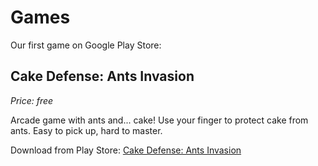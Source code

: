 # Games




Our first game on Google Play Store:

## Cake Defense: Ants Invasion
*Price: free*

Arcade game with ants and... cake! Use your finger to protect cake from ants. Easy to pick up, hard to master.

Download from Play Store: [Cake Defense: Ants Invasion](https://play.google.com/store/apps/details?id=com.seeksheep.savethecake)
